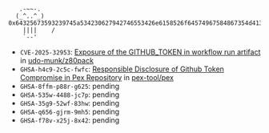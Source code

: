 
```
   .-~~-.    
  (_^..^_)    0x64325673593239745a534230627942746553426e6158526f64574967584867354d413d3d
    ||||    /  
    `--'     
```

- `CVE-2025-32953`: [Exposure of the GITHUB_TOKEN in workflow run artifact](https://github.com/udo-munk/z80pack/security/advisories/GHSA-gpjj-f76m-9x3q) in [udo-munk/z80pack](https://github.com/udo-munk/z80pack)
- `GHSA-h4c9-2c5c-fwfc`: [Responsible Disclosure of Github Token Compromise in Pex Repository](https://github.com/pex-tool/pex/security/advisories/GHSA-h4c9-2c5c-fwfc) in [pex-tool/pex](https://github.com/pex-tool/pex)
- `GHSA-8ffm-p88r-g625`: pending
- `GHSA-535w-4488-jc7p`: pending
- `GHSA-35g9-52wf-83hw`: pending
- `GHSA-q656-gjrm-9mh5`: pending
- `GHSA-f78v-x25j-8x42`: pending

